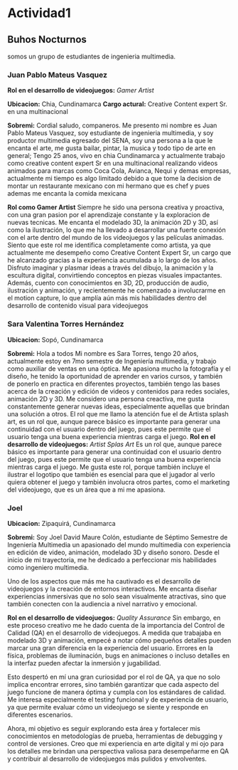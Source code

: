 # Actividad1 
 
 ## Buhos Nocturnos
somos un grupo de estudiantes de ingenieria multimedia.



### Juan Pablo Mateus Vasquez
**Rol en el desarrollo de videojuegos:** *Gamer Artist*

**Ubicacion:** Chia, Cundinamarca
**Cargo actural:** Creative Content expert Sr. en una multinacional

**Sobremi:**
Cordial saludo, companeros.
Me presento mi nombre es Juan Pablo Mateus Vasquez, soy estudiante de ingenieria multimedia, 
y soy productor multimedia egresado del SENA, soy una persona a la que le encanta el arte, 
me gusta bailar, pintar, la musica y todo tipo de arte en general; Tengo 25 anos, vivo en chia 
Cundinamarca y actualmente trabajo como creative content expert Sr en una multinacional realizando 
videos animados para marcas como Coca Cola, Avianca, Nequi y demas empresas, actualmente mi tiempo es 
algo limitado debido a que tome la decision de montar un restaurante mexicano con mi hermano que es chef y pues ademas me encanta la comida mexicana

**Rol como Gamer Artist**
Siempre he sido una persona creativa y proactiva, con una gran pasion por el aprendizaje constante y la exploracion de nuevas tecnicas. Me encanta el modelado 3D, la animación 2D y 3D, así como la ilustración, lo que me ha llevado a desarrollar una fuerte conexión con el arte dentro del mundo de los videojuegos y las películas animadas.
Siento que este rol me identifica completamente como artista, ya que actualmente me desempeño como Creative Content Expert Sr, un cargo que he alcanzado gracias a la experiencia acumulada a lo largo de los años. Disfruto imaginar y plasmar ideas a través del dibujo, la animación y la escultura digital, convirtiendo conceptos en piezas visuales impactantes.
Además, cuento con conocimientos en 3D, 2D, producción de audio, ilustración y animación, y recientemente he comenzado a involucrarme en el motion capture, lo que amplía aún más mis habilidades dentro del desarrollo de contenido visual para videojuegos



### Sara Valentina Torres Hernández 
**Ubicacion:** Sopó, Cundinamarca

**Sobremi:**
Hola  a todos Mi nombre es Sara Torres, tengo 20 años, actualmente estoy en 7mo semestre de Ingeniería multimedia, y trabajo como auxiliar de ventas en una óptica. Me apasiona mucho la fotografía y el diseño, he tenido la oportunidad de aprender en varios cursos, y también de ponerlo en practica en diferentes proyectos, también tengo las bases acerca de la creación y edición de videos y contenidos para redes sociales, animación 2D y 3D. Me considero una persona creactiva, me gusta constantemente generar nuevas ideas, especialmente aquellas que brindan una solución a otros. 
El rol que me llamo la atención fue el de Artista splash art, es un rol que, aunque parece básico es importante para generar una continuidad con el usuario dentro del juego, pues este permite que el usuario tenga una buena experiencia mientras carga el juego.
**Rol en el desarrollo de videojuegos:** *Artist Splas Art*
Es un rol que, aunque parece básico es importante para generar una continuidad con el usuario dentro del juego, pues este permite que el usuario tenga una buena experiencia mientras carga el juego. Me gusta este rol, porque también incluye el ilustrar el logotipo que también es esencial para que el jugador al verlo quiera obtener el juego y también involucra otros partes, como el marketing del videojuego, que es un área que a mi me apasiona. 

### Joel

**Ubicacion:** Zipaquirá, Cundinamarca

**Sobremi:**
Soy Joel David Maure Colón, estudiante de Séptimo Semestre de Ingeniería Multimedia un apasionado del mundo multimedia con experiencia en edición de video, animación, modelado 3D y diseño sonoro. Desde el inicio de mi trayectoria, me he dedicado a perfeccionar mis habilidades como ingeniero multimedia.
 
Uno de los aspectos que más me ha cautivado es el desarrollo de videojuegos y la creación de entornos interactivos. Me encanta diseñar experiencias inmersivas que no solo sean visualmente atractivas, sino que también conecten con la audiencia a nivel narrativo y emocional.
 
**Rol en el desarrollo de videojuegos:** *Quality Assurance*
Sin embargo, en este proceso creativo me he dado cuenta de la importancia del Control de Calidad (QA) en el desarrollo de videojuegos. A medida que trabajaba en modelado 3D y animación, empecé a notar cómo pequeños detalles pueden marcar una gran diferencia en la experiencia del usuario. Errores en la física, problemas de iluminación, bugs en animaciones o incluso detalles en la interfaz pueden afectar la inmersión y jugabilidad.
 
Esto despertó en mí una gran curiosidad por el rol de QA, ya que no solo implica encontrar errores, sino también garantizar que cada aspecto del juego funcione de manera óptima y cumpla con los estándares de calidad. Me interesa especialmente el testing funcional y de experiencia de usuario, ya que permite evaluar cómo un videojuego se siente y responde en diferentes escenarios.
 
Ahora, mi objetivo es seguir explorando esta área y fortalecer mis conocimientos en metodologías de prueba, herramientas de debugging y control de versiones. Creo que mi experiencia en arte digital y mi ojo para los detalles me brindan una perspectiva valiosa para desempeñarme en QA y contribuir al desarrollo de videojuegos más pulidos y envolventes.




